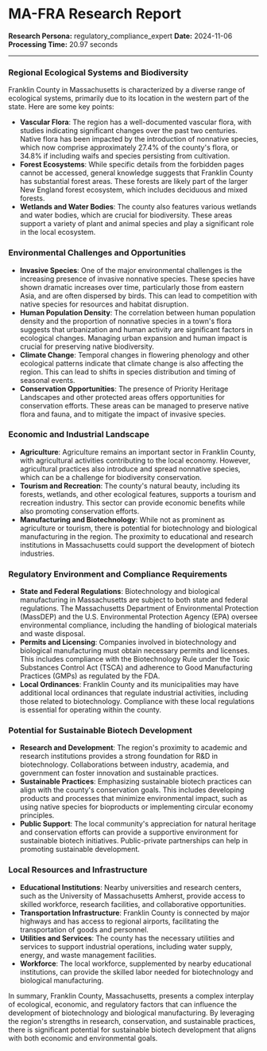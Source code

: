 # MA-FRA Research Report

**Research Persona:** regulatory_compliance_expert
**Date:** 2024-11-06
**Processing Time:** 20.97 seconds

---

### Regional Ecological Systems and Biodiversity

Franklin County in Massachusetts is characterized by a diverse range of ecological systems, primarily due to its location in the western part of the state. Here are some key points:

- **Vascular Flora**: The region has a well-documented vascular flora, with studies indicating significant changes over the past two centuries. Native flora has been impacted by the introduction of nonnative species, which now comprise approximately 27.4% of the county's flora, or 34.8% if including waifs and species persisting from cultivation.
- **Forest Ecosystems**: While specific details from the forbidden pages cannot be accessed, general knowledge suggests that Franklin County has substantial forest areas. These forests are likely part of the larger New England forest ecosystem, which includes deciduous and mixed forests.
- **Wetlands and Water Bodies**: The county also features various wetlands and water bodies, which are crucial for biodiversity. These areas support a variety of plant and animal species and play a significant role in the local ecosystem.

### Environmental Challenges and Opportunities

- **Invasive Species**: One of the major environmental challenges is the increasing presence of invasive nonnative species. These species have shown dramatic increases over time, particularly those from eastern Asia, and are often dispersed by birds. This can lead to competition with native species for resources and habitat disruption.
- **Human Population Density**: The correlation between human population density and the proportion of nonnative species in a town's flora suggests that urbanization and human activity are significant factors in ecological changes. Managing urban expansion and human impact is crucial for preserving native biodiversity.
- **Climate Change**: Temporal changes in flowering phenology and other ecological patterns indicate that climate change is also affecting the region. This can lead to shifts in species distribution and timing of seasonal events.
- **Conservation Opportunities**: The presence of Priority Heritage Landscapes and other protected areas offers opportunities for conservation efforts. These areas can be managed to preserve native flora and fauna, and to mitigate the impact of invasive species.

### Economic and Industrial Landscape

- **Agriculture**: Agriculture remains an important sector in Franklin County, with agricultural activities contributing to the local economy. However, agricultural practices also introduce and spread nonnative species, which can be a challenge for biodiversity conservation.
- **Tourism and Recreation**: The county's natural beauty, including its forests, wetlands, and other ecological features, supports a tourism and recreation industry. This sector can provide economic benefits while also promoting conservation efforts.
- **Manufacturing and Biotechnology**: While not as prominent as agriculture or tourism, there is potential for biotechnology and biological manufacturing in the region. The proximity to educational and research institutions in Massachusetts could support the development of biotech industries.

### Regulatory Environment and Compliance Requirements

- **State and Federal Regulations**: Biotechnology and biological manufacturing in Massachusetts are subject to both state and federal regulations. The Massachusetts Department of Environmental Protection (MassDEP) and the U.S. Environmental Protection Agency (EPA) oversee environmental compliance, including the handling of biological materials and waste disposal.
- **Permits and Licensing**: Companies involved in biotechnology and biological manufacturing must obtain necessary permits and licenses. This includes compliance with the Biotechnology Rule under the Toxic Substances Control Act (TSCA) and adherence to Good Manufacturing Practices (GMPs) as regulated by the FDA.
- **Local Ordinances**: Franklin County and its municipalities may have additional local ordinances that regulate industrial activities, including those related to biotechnology. Compliance with these local regulations is essential for operating within the county.

### Potential for Sustainable Biotech Development

- **Research and Development**: The region's proximity to academic and research institutions provides a strong foundation for R&D in biotechnology. Collaborations between industry, academia, and government can foster innovation and sustainable practices.
- **Sustainable Practices**: Emphasizing sustainable biotech practices can align with the county's conservation goals. This includes developing products and processes that minimize environmental impact, such as using native species for bioproducts or implementing circular economy principles.
- **Public Support**: The local community's appreciation for natural heritage and conservation efforts can provide a supportive environment for sustainable biotech initiatives. Public-private partnerships can help in promoting sustainable development.

### Local Resources and Infrastructure

- **Educational Institutions**: Nearby universities and research centers, such as the University of Massachusetts Amherst, provide access to skilled workforce, research facilities, and collaborative opportunities.
- **Transportation Infrastructure**: Franklin County is connected by major highways and has access to regional airports, facilitating the transportation of goods and personnel.
- **Utilities and Services**: The county has the necessary utilities and services to support industrial operations, including water supply, energy, and waste management facilities.
- **Workforce**: The local workforce, supplemented by nearby educational institutions, can provide the skilled labor needed for biotechnology and biological manufacturing.

In summary, Franklin County, Massachusetts, presents a complex interplay of ecological, economic, and regulatory factors that can influence the development of biotechnology and biological manufacturing. By leveraging the region's strengths in research, conservation, and sustainable practices, there is significant potential for sustainable biotech development that aligns with both economic and environmental goals.
